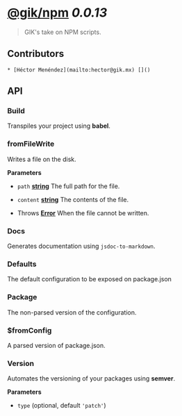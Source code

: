 # [@gik/npm](https://github.com/gikmx/npm) _0.0.13_

> GIK's take on NPM scripts.

## Contributors

    * [Héctor Menéndez](mailto:hector@gik.mx) []()

## API

<!-- Generated by documentation.js. Update this documentation by updating the source code. -->

### Build

Transpiles your project using **babel**.

### fromFileWrite

Writes a file on the disk.

**Parameters**

-   `path` **[string](https://developer.mozilla.org/en-US/docs/Web/JavaScript/Reference/Global_Objects/String)** The full path for the file.
-   `content` **[string](https://developer.mozilla.org/en-US/docs/Web/JavaScript/Reference/Global_Objects/String)** The contents of the file.


-   Throws **[Error](https://developer.mozilla.org/en-US/docs/Web/JavaScript/Reference/Global_Objects/Error)** When the file cannot be written.

### Docs

Generates documentation using `jsdoc-to-markdown`.

### Defaults

The default configuration to be exposed on package.json

### Package

The non-parsed version of the configuration.

### $fromConfig

A parsed version of package.json.

### Version

Automates the versioning of your packages using **semver**.

**Parameters**

-   `type`   (optional, default `'patch'`)
